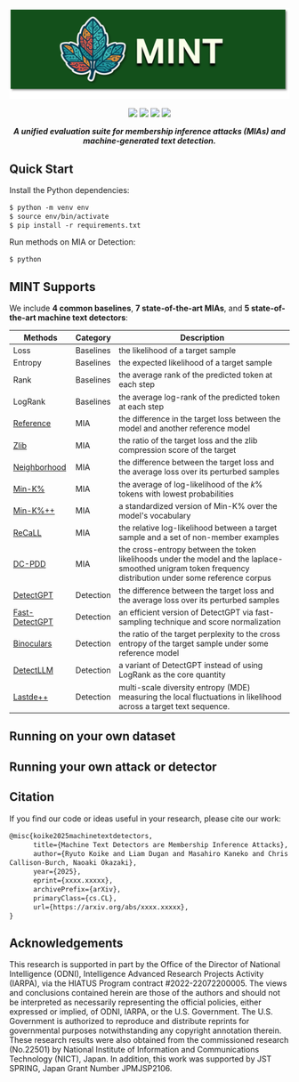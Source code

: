 <p align="center">
<img src="assets/mint_bar.png" alt="MINT" width="600">
</p>
<p align="center">
  <a href="https://github.com/liamdugan/raid/blob/main/LICENSE"><img src="https://img.shields.io/badge/License-MIT-blue.svg"/></a>
  <a href="https://ryuryukke.github.io/"><img src="https://img.shields.io/badge/NLP-NLP?label=Institute%20of%20Science%20Tokyo"/></a>
  <a href="https://liamdugan.com/"><img src="https://img.shields.io/badge/NLP-NLP?label=University%20of%20Pennsylvania"/></a>
  <a href="https://arxiv.org/abs/xxxxx.xxxxx"><img src="https://img.shields.io/badge/arXiv-xxxx.xxxxx-b31b1b.svg"/></a>
</p>
<p align="center">
<i><b>A unified evaluation suite for membership inference attacks (MIAs) and machine-generated text detection.</b></i>
</p>

## Quick Start
Install the Python dependencies:
```
$ python -m venv env
$ source env/bin/activate
$ pip install -r requirements.txt
```
Run methods on MIA or Detection:
```
$ python 
```


## MINT Supports
We include **4 common baselines**, **7 state-of-the-art MIAs**, and **5 state-of-the-art machine text detectors**:

| Methods | Category | Description
|-----------|----------|----------|
| Loss | Baselines | the likelihood of a target sample
| Entropy | Baselines | the expected likelihood of a target sample
| Rank | Baselines | the average rank of the predicted token at each step
| LogRank | Baselines | the average log-rank of the predicted token at each step
| [Reference](https://arxiv.org/abs/2012.07805) | MIA | the difference in the target loss between the model and another reference model
| [Zlib](https://arxiv.org/abs/2012.07805) | MIA | the ratio of the target loss and the zlib compression score of the target
| [Neighborhood](https://arxiv.org/abs/2305.18462) | MIA | the difference between the target loss and the average loss over its perturbed samples
| [Min-K%](https://arxiv.org/abs/2310.16789) | MIA | the average of log-likelihood of the $k$\% tokens with lowest probabilities
| [Min-K%++](https://arxiv.org/abs/2404.02936) | MIA | a standardized version of Min-K% over the model's vocabulary
| [ReCaLL](https://arxiv.org/abs/2406.15968) | MIA | the relative log-likelihood between a target sample and a set of non-member examples
| [DC-PDD](https://arxiv.org/abs/2409.14781) | MIA | the cross-entropy between the token likelihoods under the model and the laplace-smoothed unigram token frequency distribution under some reference corpus
| [DetectGPT](https://arxiv.org/abs/2301.11305) | Detection | the difference between the target loss and the average loss over its perturbed samples
| [Fast-DetectGPT](https://arxiv.org/abs/2310.05130) | Detection | an efficient version of DetectGPT via fast-sampling technique and score normalization
| [Binoculars](https://arxiv.org/abs/2401.12070) | Detection | the ratio of the target perplexity to the cross entropy of the target sample under some reference model
| [DetectLLM](https://arxiv.org/abs/2306.05540) | Detection | a variant of DetectGPT instead of using LogRank as the core quantity
| [Lastde++](https://arxiv.org/abs/2410.06072) | Detection | multi-scale diversity entropy (MDE) measuring the local fluctuations in likelihood across a target text sequence.


<!-- | Category | Methods |
|-----------|----------|
| Baselines | Loss, Rank, LogRank, Entropy |
| MIAs | [Reference](https://arxiv.org/abs/2012.07805), [Zlib](https://arxiv.org/abs/2012.07805), [Neighborhood](https://arxiv.org/abs/2305.18462), [Min-K%](https://arxiv.org/abs/2310.16789), [Min-K%++](https://arxiv.org/abs/2404.02936), [ReCaLL](https://arxiv.org/abs/2406.15968), [DC-PDD](https://arxiv.org/abs/2409.14781) |
| Detectors | [DetectGPT](https://arxiv.org/abs/2301.11305), [Fast-DetectGPT](https://arxiv.org/abs/2310.05130), [Binoculars](https://arxiv.org/abs/2401.12070), [DetectLLM](https://arxiv.org/abs/2306.05540), [Lastde++](https://arxiv.org/abs/2410.06072) | -->


## Running on your own dataset

## Running your own attack or detector


## Citation
If you find our code or ideas useful in your research, please cite our work:
```
@misc{koike2025machinetextdetectors,
      title={Machine Text Detectors are Membership Inference Attacks}, 
      author={Ryuto Koike and Liam Dugan and Masahiro Kaneko and Chris Callison-Burch, Naoaki Okazaki},
      year={2025},
      eprint={xxxx.xxxxx},
      archivePrefix={arXiv},
      primaryClass={cs.CL},
      url={https://arxiv.org/abs/xxxx.xxxxx}, 
}
```



## Acknowledgements
This research is supported in part by the Office of the Director of National Intelligence (ODNI), Intelligence Advanced Research Projects Activity (IARPA), via the HIATUS Program contract #2022-22072200005. The views and conclusions contained herein are those of the authors and should not be interpreted as necessarily representing the official policies, either expressed or implied, of ODNI, IARPA, or the U.S. Government. The U.S. Government is authorized to reproduce and distribute reprints for governmental purposes notwithstanding any copyright annotation therein. These research results were also obtained from the commissioned research (No.22501) by National Institute of Information and Communications Technology (NICT), Japan. In addition, this work was supported by JST SPRING, Japan Grant Number JPMJSP2106.
